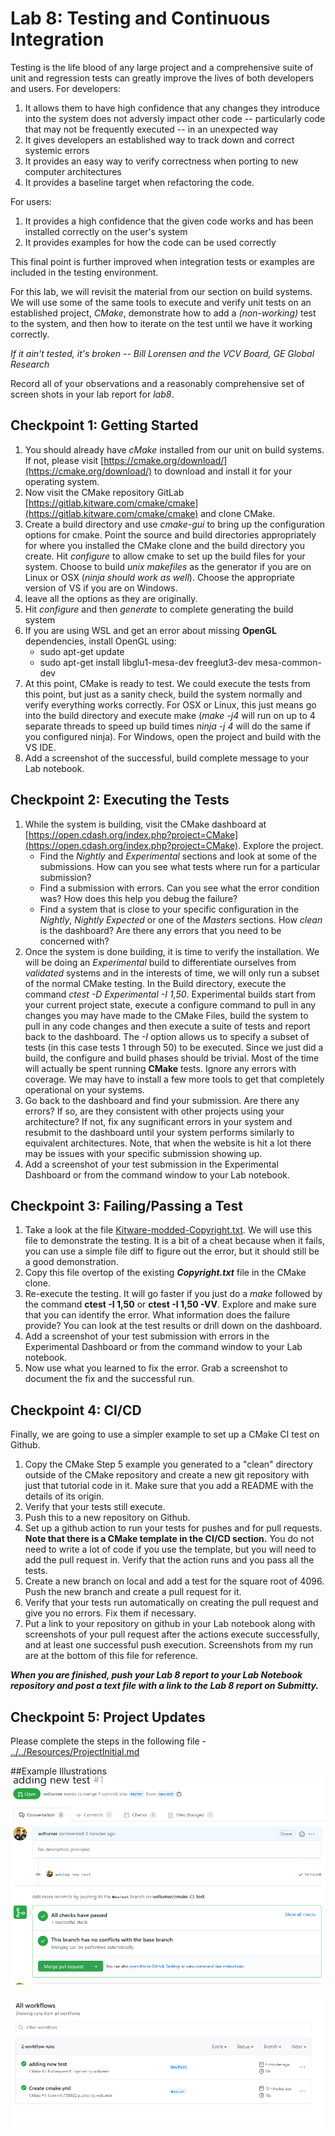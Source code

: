 # Lab 8: Testing and Continuous Integration

Testing is the life blood of any large project and a comprehensive 
suite of unit and regression tests can greatly improve the lives of both developers and users. For developers:

1. It allows them to have high confidence that any changes they introduce into the system does not adversly impact other code -- particularly code that may not be frequently executed -- in an unexpected way
2. It gives developers an established way to track down and correct systemic errors
3. It provides an easy way to verify correctness when porting to new computer architectures
4. It provides a baseline target when refactoring the code.

For users:

1. It provides a high confidence that the given code works and has been installed correctly on the user's system
2. It provides examples for how the code can be used correctly 

This final point is further improved when integration tests or examples are included in the testing environment.

For this lab, we will revisit the material from our section on build systems. We will use some of the same tools to execute and verify unit tests on an established project, *CMake*, demonstrate how to add a _(non-working)_ test to the system, and then how to iterate on the test until we have it working correctly.

*If it ain't tested, it's broken -- Bill Lorensen and the VCV Board, GE Global Research*

Record all of your observations and a reasonably comprehensive set of screen shots in your lab report for *lab8*.

## Checkpoint 1: Getting Started
1. You should already have *cMake* installed from our unit on build systems. If not, please visit [https://cmake.org/download/](https://cmake.org/download/) to download and install it for your operating system.
2. Now visit the CMake repository GitLab [https://gitlab.kitware.com/cmake/cmake](https://gitlab.kitware.com/cmake/cmake) and clone CMake.
3. Create a build directory and use *cmake-gui* to bring up the configuration options for cmake. Point the source and build directories appropriately for where you installed the CMake clone and the build directory you create. Hit _configure_ to allow cmake to set up the build files for your system. Choose to build _unix makefiles_ as the generator if you are on Linux or OSX (_ninja should work as well_). Choose the appropriate version of VS if you are on Windows.
5. leave all the options as they are originally.
5. Hit *configure* and then *generate* to complete generating the build system
6. If you are using WSL and get an error about missing **OpenGL** dependencies, install OpenGL using:
    -  sudo apt-get update
    -  sudo apt-get install libglu1-mesa-dev freeglut3-dev mesa-common-dev
6. At this point, CMake is ready to test. We could execute the tests from this point, but just as a sanity check, build the system normally and verify everything works correctly. For OSX or Linux, this just means go into the build directory and execute make (*make -j4* will run on up to 4 separate threads to speed up build times *ninja -j 4* will do the same if you configured ninja). For Windows, open the project and build with the VS IDE.
7. Add a screenshot of the successful, build complete message to your Lab notebook.

## Checkpoint 2: Executing the Tests
1. While the system is building, visit the CMake dashboard at [https://open.cdash.org/index.php?project=CMake](https://open.cdash.org/index.php?project=CMake). Explore the project. 
	- Find the *Nightly* and *Experimental* sections and look at some of the submissions. How can you see what tests where run for a particular submission? 
	- Find a submission with errors. Can you see what the error condition was? How does this help you debug the failure?
	- Find a system that is close to your specific configuration in the *Nightly*, *Nightly Expected* or one of the *Masters* sections. How _clean_ is the dashboard? Are there any errors that you need to be concerned with?
2. Once the system is done building, it is time to verify the installation. We will be doing an *Experimental* build to differentiate ourselves from *validated* systems and in the interests of time, we will only run a subset of the normal CMake testing. In the Build directory, execute the command _ctest -D Experimental -I 1,50_. Experimental builds start from your current project state, execute a configure command to pull in any changes you may have made to the CMake Files, build the system to pull in any code changes and then execute a suite of tests and report back to the dashboard. The _-I_ option allows us to specify a subset of tests (in this case tests 1 through 50) to be executed. Since we just did a build, the configure and build phases should be trivial. Most of the time will actually be spent running **CMake** tests. Ignore any errors with coverage. We may have to install a few more tools to get that completely operational on your systems.
3. Go back to the dashboard and find your submission. Are there any errors? If so, are they consistent with other projects using your architecture? If not, fix any sugnificant errors in your system and resubmit to the dashboard until your system performs similarly to equivalent architectures. Note, that when the website is hit a lot there may be issues with your specific submission showing up.
4. Add a screenshot of your test submission in the Experimental Dashboard or from the command window to your Lab notebook.

 
## Checkpoint 3: Failing/Passing a Test
1. Take a look at the file [Kitware-modded-Copyright.txt](Kitware-modded-Copyright.txt). We will use this file to demonstrate the testing. It is a bit of a cheat because when it fails, you can use a simple file diff to figure out the error, but it should still be a good demonstration. 
2. Copy this file overtop of the existing ***Copyright.txt*** file in the CMake clone.
3. Re-execute the testing. It will go faster if you just do a _make_ followed by the command __ctest -I 1,50__ or __ctest -I 1,50 -VV__. Explore and make sure that you can identify the error. What information does the failure provide? You can look at the test results or drill down on the dashboard.
4. Add a screenshot of your test submission with errors in the Experimental Dashboard or from the command window to your Lab notebook.
5. Now use what you learned to fix the error. Grab a screenshot to document the fix and the successful run.

## Checkpoint 4: CI/CD
Finally, we are going to use a simpler example to set up a CMake CI test on Github. 

1. Copy the CMake Step 5 example you generated to a "clean" directory outside of the CMake repository and create a new git repository with just that tutorial code in it. Make sure that you add a README with the details of its origin.
2. Verify that your tests still execute.
2. Push this to a new repository on Github.
3. Set up a github action to run your tests for pushes and for pull requests. **Note that there is a CMake template in the CI/CD section.** You do not need to write a lot of code if you use the template, but you will need to add the pull request in. Verify that the action runs and you pass all the tests.
4. Create a new branch on local and add a test for the square root of 4096. Push the new branch and create a pull request for it.
5. Verify that your tests run automatically on creating the pull request and give you no errors. Fix them if necessary.
6. Put a link to your repository on github in your Lab notebook along with screenshots of your pull request after the actions execute successfully, and at least one successful push execution. Screenshots from my run are at the bottom of this file for reference.

***When you are finished, push your Lab 8 report to your Lab Notebook repository and post a text file with a link to the Lab 8 report on Submitty.***

## Checkpoint 5: Project Updates
Please complete the steps in the following file - [../../Resources/ProjectInitial.md](../../Resources/ProjectInitial.md)

##Example Illustrations
![Illustration of the pull request after running the action](PullRequest.png "PullRequest.png")

![Illustration of the actions workflow for the push and the pull request](Workflow.png "Workflow.png")


